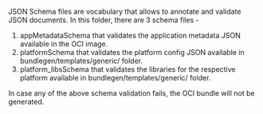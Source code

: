 JSON Schema files are vocabulary that allows to annotate and validate JSON documents.
In this folder, there are 3 schema files -
1. appMetadataSchema that validates the application metadata JSON available in the OCI image.
2. platformSchema that validates the platform config JSON available in bundlegen/templates/generic/ folder.
3. platform_libsSchema that validates the libraries for the respective platform available in bundlegen/templates/generic/ folder.

In case any of the above schema validation fails, the OCI bundle will not be generated.